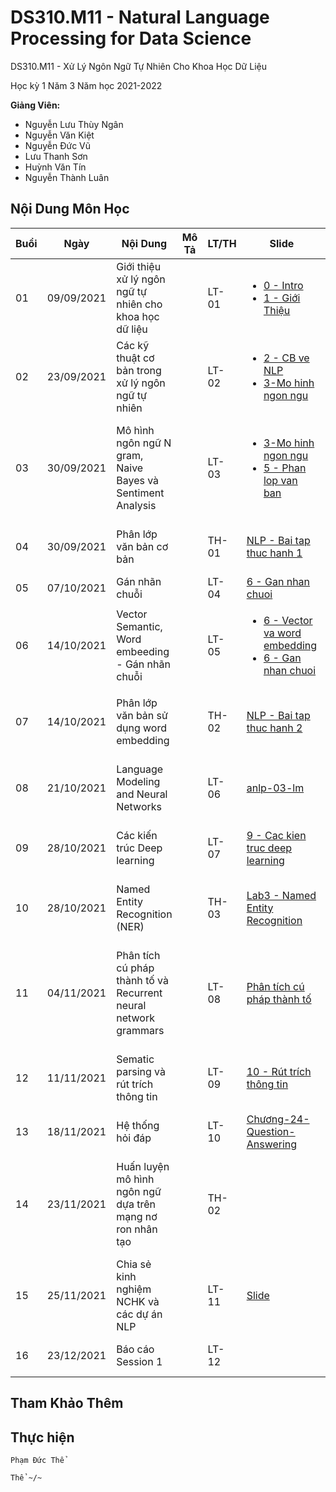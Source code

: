 # DS310.M11 - Natural Language Processing for Data Science



DS310.M11 - Xử Lý Ngôn Ngữ Tự Nhiên Cho Khoa Học Dữ Liệu 


Học kỳ 1 Năm 3 Năm học 2021-2022 

**Giảng Viên:** 
- Nguyễn Lưu Thùy Ngân
- Nguyễn Văn Kiệt
- Nguyễn Đức Vũ
- Lưu Thanh Sơn
- Huỳnh Văn Tín
- Nguyễn Thành Luân

## Nội Dung Môn Học

| Buổi | Ngày | Nội Dung | Mô Tả | LT/TH | Slide | Code | Video Record |
| ----- | ----- | ----- | ----- | ----- | ----- | ----- | ----- |
| 01 | 09/09/2021 | Giới thiệu xử lý ngôn ngữ tự nhiên cho khoa học dữ liệu |  | LT-01 | <ul><li> [0 - Intro](https://github.com/PhamThe-KHDL/DS310.M11-Natural-Language-Processing-for-Data-Science/blob/main/L%C3%9D%20THUY%E1%BA%BET/WEEK%2001%20-%2009-09-2021/Chapter%200%20-%20Intro.pdf) </li><li> [1 - Giới Thiệu](https://github.com/PhamThe-KHDL/DS310.M11-Natural-Language-Processing-for-Data-Science/blob/main/L%C3%9D%20THUY%E1%BA%BET/WEEK%2001%20-%2009-09-2021/1-gioi%20thieu.pdf) </li></ul> |  | [01 - Giới thiệu xử lý ngôn ngữ tự nhiên cho khoa học dữ liệu](https://youtu.be/d_rMqaJR1_I) |
| 02 | 23/09/2021 | Các kỹ thuật cơ bản trong xử lý ngôn ngữ tự nhiên |  | LT-02 | <ul><li> [2 - CB ve NLP](https://github.com/PhamThe-KHDL/DS310.M11-Natural-Language-Processing-for-Data-Science/blob/main/L%C3%9D%20THUY%E1%BA%BET/WEEK%2002%20-%2023-09-2021/2-CB%20ve%20NLP.pdf) </li><li> [3-Mo hinh ngon ngu](https://github.com/PhamThe-KHDL/DS310.M11-Natural-Language-Processing-for-Data-Science/blob/main/L%C3%9D%20THUY%E1%BA%BET/WEEK%2003%20-%2030-09-2021/3-Mo%20hinh%20ngon%20ngu.pdf) </li></ul> |  | [02 - Các kỹ thuật cơ bản trong xử lý ngôn ngữ tự nhiên](https://youtu.be/_u7i9C58h-Q) |
| 03 | 30/09/2021 | Mô hình ngôn ngữ N gram, Naive Bayes và Sentiment Analysis |  | LT-03 | <ul><li> [3-Mo hinh ngon ngu](https://github.com/PhamThe-KHDL/DS310.M11-Natural-Language-Processing-for-Data-Science/blob/main/L%C3%9D%20THUY%E1%BA%BET/WEEK%2003%20-%2030-09-2021/3-Mo%20hinh%20ngon%20ngu.pdf) </li><li> [5 - Phan lop van ban](https://github.com/PhamThe-KHDL/DS310.M11-Natural-Language-Processing-for-Data-Science/blob/main/L%C3%9D%20THUY%E1%BA%BET/WEEK%2003%20-%2030-09-2021/05%20-%20Phan%20lop%20van%20ban.pdf) </li></ul> |  | [03 - Mô hình ngôn ngữ N gram, Naive Bayes và Sentiment Analysis](https://youtu.be/PWILGhr3zn8) |
| 04 | 30/09/2021 | Phân lớp văn bản cơ bản |  | TH-01 | [NLP - Bai tap thuc hanh 1](https://github.com/PhamThe-KHDL/DS310.M11-Natural-Language-Processing-for-Data-Science/blob/main/TH%E1%BB%B0C%20H%C3%80NH/T%C3%80I%20LI%E1%BB%86U%20TH%E1%BB%B0C%20H%C3%80NH/NLP%20-%20Bai%20tap%20thuc%20hanh%201.pdf) | [![Open In Colab](https://colab.research.google.com/assets/colab-badge.svg)](https://colab.research.google.com/drive/1DgzxHZ48tndXmbWIOZ4AYu4t0gTVxdtb?usp=sharing) | [Lab01 - Phân lớp văn bản cơ bản](https://youtu.be/k5_NN6taLHk) |
| 05 | 07/10/2021 | Gán nhãn chuỗi |  | LT-04 | [6 - Gan nhan chuoi](https://github.com/PhamThe-KHDL/DS310.M11-Natural-Language-Processing-for-Data-Science/blob/main/L%C3%9D%20THUY%E1%BA%BET/WEEK%2004%20-%2007-10-2021/06%20-%20Gan%20nhan%20chuoi.pdf) |  | [04 - Gán nhãn chuỗi](https://youtu.be/Us3nAGlkp6Y) |
| 06 | 14/10/2021 | Vector Semantic, Word embeeding - Gán nhãn chuỗi |  | LT-05 | <ul><li> [6 - Vector va word embedding](https://github.com/PhamThe-KHDL/DS310.M11-Natural-Language-Processing-for-Data-Science/blob/main/L%C3%9D%20THUY%E1%BA%BET/WEEK%2005%20-%2014-10-2021/06%20-%20Vector%20va%20word%20embedding.pdf) </li><li> [6 - Gan nhan chuoi](https://github.com/PhamThe-KHDL/DS310.M11-Natural-Language-Processing-for-Data-Science/blob/main/L%C3%9D%20THUY%E1%BA%BET/WEEK%2004%20-%2007-10-2021/06%20-%20Gan%20nhan%20chuoi.pdf) </li></ul>|  | [05 - Vector Semantic, Word embeeding - Gán nhãn chuỗi](https://youtu.be/SPHimSdFXkI) |
| 07 | 14/10/2021 | Phân lớp văn bản sử dụng word embedding |  | TH-02 | [NLP - Bai tap thuc hanh 2](https://github.com/PhamThe-KHDL/DS310.M11-Natural-Language-Processing-for-Data-Science/blob/main/TH%E1%BB%B0C%20H%C3%80NH/T%C3%80I%20LI%E1%BB%86U%20TH%E1%BB%B0C%20H%C3%80NH/NLP%20-%20Bai%20tap%20thuc%20hanh%202.pdf) | [![Open In Colab](https://colab.research.google.com/assets/colab-badge.svg)](https://colab.research.google.com/drive/1gaMjQpTLPyVgCKezA71x67Y-4PSK__9Q?usp=sharing) | [Lab02 - Phân lớp văn bản sử dụng word embedding](https://youtu.be/HeT4bz28PDI) |
| 08 | 21/10/2021 | Language Modeling and Neural Networks |  | LT-06 | [anlp-03-lm](https://github.com/PhamThe-KHDL/DS310.M11-Natural-Language-Processing-for-Data-Science/blob/main/L%C3%9D%20THUY%E1%BA%BET/WEEK%2006%20-%2021-10-2021/anlp-03-lm.pdf) |  | [06 - Language Modeling and Neural Networks](https://youtu.be/m5xB2UiNIz8) |
| 09 | 28/10/2021 | Các kiến trúc Deep learning |  | LT-07 | [9 - Cac kien truc deep learning](https://github.com/PhamThe-KHDL/DS310.M11-Natural-Language-Processing-for-Data-Science/blob/main/L%C3%9D%20THUY%E1%BA%BET/WEEK07%20-%2028-10-2021/09%20-%20Cac%20kien%20truc%20deep%20learning.pdf) |  | [07 - Các kiến trúc Deep learning](https://youtu.be/y-46kN10lw8) |
| 10 | 28/10/2021 | Named Entity Recognition (NER) |  | TH-03 | [Lab3 - Named Entity Recognition](https://github.com/PhamThe-KHDL/DS310.M11-Natural-Language-Processing-for-Data-Science/blob/main/TH%E1%BB%B0C%20H%C3%80NH/T%C3%80I%20LI%E1%BB%86U%20TH%E1%BB%B0C%20H%C3%80NH/Lab3%20-%20Named%20Entity%20Recognition.pdf) | [Lab03](https://github.com/PhamThe-KHDL/DS310.M11-Natural-Language-Processing-for-Data-Science/tree/main/TH%E1%BB%B0C%20H%C3%80NH/LAB/LAB04%2028-10-2021) | [Lab03 - Named Entity Recognition (NER)](https://youtu.be/ds03S23qMSM) |
| 11 | 04/11/2021 | Phân tích cú pháp thành tố và Recurrent neural network grammars |  | LT-08 | [Phân tích cú pháp thành tố](https://github.com/PhamThe-KHDL/DS310.M11-Natural-Language-Processing-for-Data-Science/blob/main/L%C3%9D%20THUY%E1%BA%BET/WEEK08%20-%2004-11-2021/Ph%C3%A2n%20t%C3%ADch%20c%C3%BA%20ph%C3%A1p%20th%C3%A0nh%20t%E1%BB%91.pdf) |  | [08 - Phân tích cú pháp thành tố và Recurrent neural network grammars]() |
| 12 | 11/11/2021 | Sematic parsing và rút trích thông tin |  | LT-09 | [10 - Rút trích thông tin](https://github.com/PhamThe-KHDL/DS310.M11-Natural-Language-Processing-for-Data-Science/blob/main/L%C3%9D%20THUY%E1%BA%BET/WEEK09%20-%2011-11-2021/10%20-%20R%C3%BAt%20tr%C3%ADch%20th%C3%B4ng%20tin.pdf) |  | [09 - Sematic parsing và rút trích thông tin](https://youtu.be/_kD_Ise-Nmk) |
| 13 | 18/11/2021 | Hệ thống hỏi đáp |  | LT-10 | [Chương-24-Question-Answering](https://github.com/PhamThe-KHDL/DS310.M11-Natural-Language-Processing-for-Data-Science/blob/main/L%C3%9D%20THUY%E1%BA%BET/WEEk10%20-%2018-11-2021/Ch%C6%B0%C6%A1ng-24-Question-Answering.pdf) |  | [10 - Hệ thống hỏi đáp](https://youtu.be/N-xIa5z3JAs) |
| 14 | 23/11/2021 | Huấn luyện mô hình ngôn ngữ dựa trên mạng nơ ron nhân tạo |  | TH-02 |  | [![Open In Colab](https://colab.research.google.com/assets/colab-badge.svg)](https://colab.research.google.com/drive/10bgvHDS70Rt9Oh0-xbo-fxopr6elnzIh?usp=sharing) | [Lab02 - Huấn luyện mô hình ngôn ngữ dựa trên mạng nơ ron nhân tạo](https://youtu.be/7A1HVlCWXKc) |
| 15 | 25/11/2021 | Chia sẻ kinh nghiệm NCHK và các dự án NLP |  | LT-11 | [Slide](https://github.com/PhamThe-KHDL/DS310.M11-Natural-Language-Processing-for-Data-Science/tree/main/L%C3%9D%20THUY%E1%BA%BET/WEEK11%20-%2025-11-2021) |  | [11 - Chia sẻ kinh nghiệm NCHK và các dự án NLP](https://youtu.be/_PKFFP4hiGc) |
| 16 | 23/12/2021 | Báo cáo Session 1 |  | LT-12 |  |  | [12 - Báo cáo Session 1](https://youtu.be/Ds8vSv_SY1E) |




## Tham Khảo Thêm




## Thực hiện

```
Phạm Đức Thể

Thể ~/~
```
